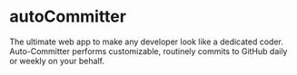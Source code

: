 # autoCommitter
The ultimate web app to make any developer look like a dedicated coder. Auto-Committer performs customizable, routinely commits to GitHub daily or weekly on your behalf.
